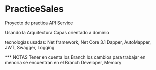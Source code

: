 # PracticeSales
Proyecto de practica
API Service

Usando la Arquitectura Capas orientado a dominio

tecnologías usadas: Net framework, Net Core 3.1 Dapper, AutoMapper, JWT, Swagger, Logging

*** NOTAS
Tener en cuenta los Branch
los cambios para trabajar en menoria se encuentran en el Branch Developer, Memory





